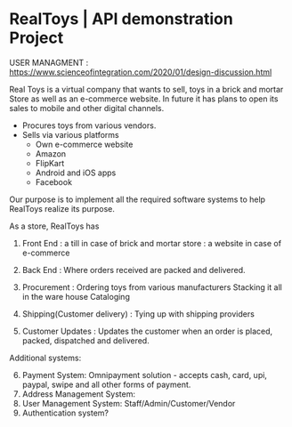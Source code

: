 # RealToys | API demonstration Project

USER MANAGMENT :  https://www.scienceofintegration.com/2020/01/design-discussion.html 

Real Toys is a virtual company that wants to sell, toys in a brick and mortar Store as well as an e-commerce website.
In future it has plans to open its sales to mobile and other digital channels. 

  - Procures toys from various vendors.
  - Sells via various platforms 	
      -	Own e-commerce website
      -	Amazon
      -	FlipKart
      -	Android and iOS apps
      -	Facebook

Our purpose is to implement all the required software systems to help RealToys realize its purpose.

As a store, RealToys has
1. Front End : a till in case of brick and mortar store	
	     : a website in case of e-commerce
2. Back End : Where orders received are packed and delivered.
			
3. Procurement : Ordering toys from various manufacturers
				 Stacking it all in the ware house
				 Cataloging 
4. Shipping(Customer delivery) : Tying up with shipping providers
5. Customer Updates :  Updates the customer when an order is placed, packed, dispatched and delivered.


Additional systems:

6. Payment System: Omnipayment solution - accepts cash, card, upi, paypal, swipe and all other forms of payment.
7. Address Management System:
8. User Management System: Staff/Admin/Customer/Vendor
9. Authentication system?

